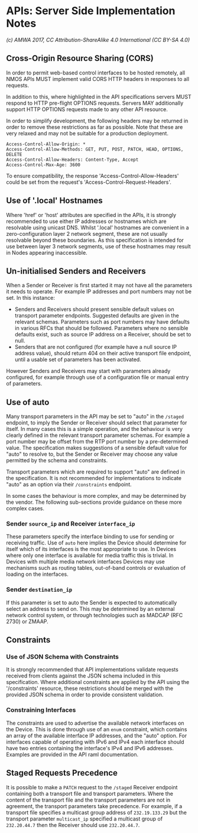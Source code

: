# APIs: Server Side Implementation Notes

_(c) AMWA 2017, CC Attribution-ShareAlike 4.0 International (CC BY-SA 4.0)_

## Cross-Origin Resource Sharing (CORS)

In order to permit web-based control interfaces to be hosted remotely, all NMOS APIs MUST implement valid CORS HTTP headers in responses to all requests.

In addition to this, where highlighted in the API specifications servers MUST respond to HTTP pre-flight OPTIONS requests. Servers MAY additionally support HTTP OPTIONS requests made to any other API resource.

In order to simplify development, the following headers may be returned in order to remove these restrictions as far as possible. Note that these are very relaxed and may not be suitable for a production deployment.

```
Access-Control-Allow-Origin: *
Access-Control-Allow-Methods: GET, PUT, POST, PATCH, HEAD, OPTIONS, DELETE
Access-Control-Allow-Headers: Content-Type, Accept
Access-Control-Max-Age: 3600
```

To ensure compatibility, the response 'Access-Control-Allow-Headers' could be set from the request's 'Access-Control-Request-Headers'.

## Use of '.local' Hostnames

Where 'href' or 'host' attributes are specified in the APIs, it is strongly recommended to use either IP addresses or hostnames which are resolvable using unicast DNS. Whilst '.local' hostnames are convenient in a zero-configuration layer 2 network segment, these are not usually resolvable beyond these boundaries. As this specification is intended for use between layer 3 network segments, use of these hostnames may result in Nodes appearing inaccessible.

## Un-initialised Senders and Receivers

When a Sender or Receiver is first started it may not have all the parameters it needs to operate. For example IP addresses and port numbers may not be set. In this instance:

*   Senders and Receivers should present sensible default values on transport parameter endpoints. Suggested defaults are given in the relevant schemas. Parameters such as port numbers may have defaults in various RFCs that should be followed. Parameters where no sensible defaults exist, such as source IP address on a Receiver, should be set to null.
*   Senders that are not configured (for example have a null source IP address value), should return 404 on their active transport file endpoint, until a usable set of parameters has been activated.

However Senders and Receivers may start with parameters already configured, for example through use of a configuration file or manual entry of parameters.

## Use of auto
Many transport parameters in the API may be set to "auto" in the `/staged` endpoint, to imply the Sender or Receiver should select that parameter for itself. In many cases this is a simple operation, and the behaviour is very clearly defined in the relevant transport parameter schemas. For example a port number may be offset from the RTP port number by a pre-determined value. The specification makes suggestions of a sensible default value for "auto" to resolve to, but the Sender or Receiver may choose any value permitted by the schema and constraints.

Transport parameters which are required to support "auto" are defined in the specification. It is not recommended for implementations to indicate "auto" as an option via their `/constraints` endpoint.

In some cases the behaviour is more complex, and may be determined by the vendor. The following sub-sections provide guidance on these more complex cases.

### Sender `source_ip` and Receiver `interface_ip`
These parameters specify the interface binding to use for sending or receiving traffic. Use of `auto` here implies the Device should determine for itself which of its interfaces is the most appropriate to use. In Devices where only one interface is available for media traffic this is trivial. In Devices with multiple media network interfaces Devices may use mechanisms such as routing tables, out-of-band controls or evaluation of loading on the interfaces.

### Sender `destination_ip`
If this parameter is set to auto the Sender is expected to automatically select an address to send on. This may be determined by an external network control system, or through technologies such as MADCAP (RFC 2730) or ZMAAP.

## Constraints

### Use of JSON Schema with Constraints

It is strongly recommended that API implementations validate requests received from clients against the JSON schema included in this specification. Where additional constraints are applied by the API using the '/constraints' resource, these restrictions should be merged with the provided JSON schema in order to provide consistent validation.

### Constraining Interfaces

The constraints are used to advertise the available network interfaces on the Device. This is done through use of an `enum` constraint, which contains an array of the available interface IP addresses, and the "auto" option. For interfaces capable of operating with IPv6 and IPv4 each interface should have two entries containing the interface's IPv4 and IPv6 addresses. Examples are provided in the API raml documentation.

## Staged Requests Precedence

It is possible to make a `PATCH` request to the `/staged` Receiver endpoint containing both a transport file and transport parameters. Where the content of the transport file and the transport parameters are not in agreement, the transport parameters take precedence. For example, if a transport file specifies a multicast group address of `232.19.133.29` but the transport parameter `multicast_ip` specified a multicast group of `232.20.44.7` then the Receiver should use `232.20.44.7`.
